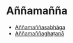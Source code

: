 # Aññamañña

* [Aññamaññasabhāga](Annamanna/Annamannasabhaga.md)
* [Aññamaññaghaṭanā](Annamanna/Annamannaghatana.md)
